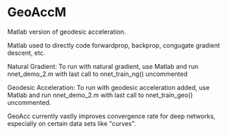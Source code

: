 # GeoAccM

Matlab version of geodesic acceleration.

Matlab used to directly code forwardprop, backprop, congugate gradient descent, etc.

Natural Gradient: To run with natural gradient, use Matlab and run nnet_demo_2.m with last call to nnet_train_ng() uncommented

Geodesic Acceleration: To run with geodesic acceleration added, use Matlab and run nnet_demo_2.m with last call to nnet_train_geo() uncommented.

GeoAcc currently vastly improves convergence rate for deep networks, especially on certain data sets like "curves".

